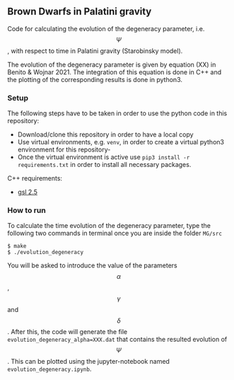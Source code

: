 ## Brown Dwarfs in Palatini gravity

Code for calculating the evolution of the degeneracy parameter, i.e. $$\Psi$$, with respect to time in Palatini gravity (Starobinsky model).

The evolution of the degeneracy parameter is given by equation (XX) in Benito & Wojnar 2021. The integration of this equation is done in C++ and the plotting of the corresponding results is done in python3.


### Setup

The following steps have to be taken in order to use the python code in this repository:
- Download/clone this repository in order to have a local copy
- Use virtual environments, e.g. `venv`, in order to create a virtual python3 environment for this repository-
- Once the virtual environment is active use `pip3 install -r requirements.txt` in order to install all necessary packages.

C++ requirements:
- [gsl 2.5](https://www.gnu.org/software/gsl/)


### How to run
To calculate the time evolution of the degeneracy parameter, type the following two commands in terminal once you are inside the folder `MG/src`
```
$ make
$ ./evolution_degeneracy
```
You will be asked to introduce the value of the parameters $$\alpha$$, $$\gamma$$ and $$\delta$$.
After this, the code will generate the file `evolution_degeneracy_alpha=XXX.dat` that contains the resulted evolution of $$\Psi$$. This can be plotted using the jupyter-notebook named `evolution_degeneracy.ipynb`.
